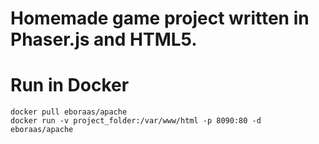# Homemade game project written in Phaser.js and HTML5.

# Run in Docker
```
docker pull eboraas/apache
docker run -v project_folder:/var/www/html -p 8090:80 -d eboraas/apache
```
